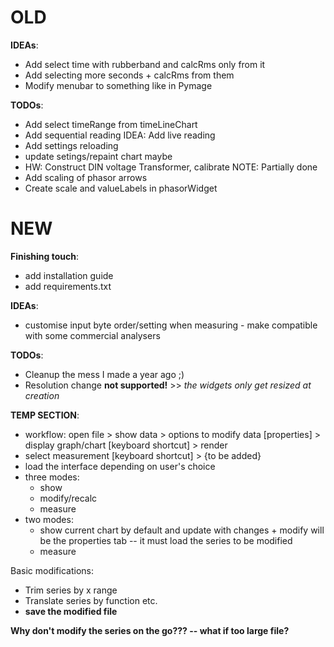 # OLD

**IDEAs**:
 - Add select time with rubberband and calcRms only from it
 - Add selecting more seconds + calcRms from them
 - Modify menubar to something like in Pymage

**TODOs**:
 - Add select timeRange from timeLineChart
 - Add sequential reading IDEA: Add live reading
 - Add settings reloading
 - update setings/repaint chart maybe
 - HW: Construct DIN voltage Transformer, calibrate    NOTE: Partially done
 - Add scaling of phasor arrows
 - Create scale and valueLabels in phasorWidget

# NEW

**Finishing touch**:
 - add installation guide
 - add requirements.txt

 **IDEAs**:
  - customise input byte order/setting when measuring - make compatible with some commercial analysers

**TODOs**:
 - Cleanup the mess I made a year ago ;)
 - Resolution change **not supported!** >> *the widgets only get resized at creation*

**TEMP SECTION**:
 - workflow: open file > show data > options to modify data [properties] > display graph/chart [keyboard shortcut] > render
 - select measurement [keyboard shortcut] > {to be added}
 - load the interface depending on user's choice
 - three modes:
    - show
    - modify/recalc
    - measure
 - two modes:
    - show current chart by default and update with changes + modify will be the properties tab -- it must load the series to be modified
    - measure

Basic modifications:
 - Trim series by x range
 - Translate series by function etc.
 - **save the modified file**

**Why don't modify the series on the go??? -- what if too large file?**
